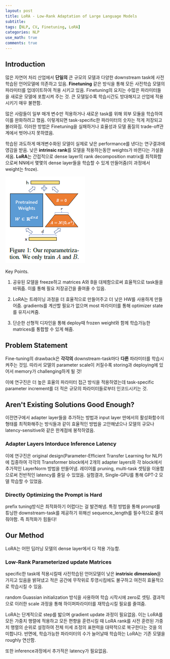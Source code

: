```yaml
---
layout: post
title: LoRA - Low-Rank Adaptation of Large Language Models
subtitle: 
tags: [NLP, CV, Finetuning, LoRA]
categories: NLP
use_math: true
comments: true
---
```


## Introduction

많은 자연어 처리 산업에서 **단일의** 큰 규모의 모델과 다양한 downstream task에 사전학습된 언어모델에 의존하고 있음. **Finetuning** 같은 방식을 통해 모든 사전학습 모델의 파라미터를 업데이트하여 적용 시키고 있음. Finetuning의 요지는 수많은 파라미터들을 새로운 모델에 포함시켜 주는 것. 큰 모델일수록 학습시간도 방대해지고 산업에 적용시키기 매우 불편함. 

많은 사람들이 일부 매개 변수만 적용하거나 새로운 task를 위해 외부 모듈을 학습하여 이를 완화하려고 했음. 이렇게되면 task-specific한 파라미터의 숫자는 적게 저장되고 불러와짐. 이러한 방법은 Finetuning을 실패하거나 효율성과 모델 품질의 trade-off관계에서 벗어나지 못하였음.

학습된 과도하게 매개변수화된 모델이 실제로 낮은 performance를 낸다는 연구결과에 영감을 받음. 낮은 **intrinsic rank**를 모델을 적용하는동안 weights가 바뀐다는 가설을 세움. **LoRA**는 간접적으로 dense layer의 rank decomposition matrix를 최적화함으로써 NN에서 몇몇의 dense layer들을 학습할 수 있게 만들어줌(이 과정에서 weight는 froze). 

![figure1](/img/LoRA/figure1.png)

Key Points.

1. 공유된 모델을 freeze하고 matrices A와 B을 대체함으로써 효율적으로 task들을 바꿔줌. 이를 통해 필요 저장공간을 줄여줄 수 있음.

2. LoRA는 트레이닝 과정을 더 효율적으로 만들어주고 더 낮은 HW를 사용하게 만들어줌. gradients를 계산할 필요가 없으며 most 파라미터를 통해 optimizer state를 유지시켜줌. 

3. 단순한 선형적 디자인을 통해 deploy때 frozen weight와 함께 학습가능한 matrices를 통합할 수 있게 해줌.


## Problem Statement

Fine-tuning의 drawback은 **각각의** downstream-task마다 **다른** 파라미터를 학습시켜주는 것임. 따라서 모델의 parameter scale이 커질수록 storing과 deploying에 있어서 memory가 challenging하게 될 것!

이에 연구진은 더 높은 효율의 파라미터 접근 방식을 적용하였는데 task-specific parameter increment를 더 적은 규모의 파라미터들로부터 인코드시키는 것.

## Aren't Existing Solutions Good Enough?

이전연구에서 adapter layer들을 추가하는 방법과 input layer 딴에서의 활성화함수의 형태를 최적화해주는 방식들과 같이 효율적인 방법을 고안해냈으나 모델의 규모나 latency-sensitive와 같은 한계점에 봉착하였음.

### Adapter Layers Intorduce Inference Latency 

이에 연구진은 original design(Parameter-Efficient Transfer Learning for NLP)에 집중하여 각각의 Transformer block에서 2개의 adapter layers와 각 block에서 추가적인 LayerNorm 방법을 만들어냄. 레이어를 pruning, multi-task 셋팅을 이용함으로써 전반적인 latency를 줄일 수 있었음. 실험결과, Single-GPU를 통해 GPT-2 모델 학습할 수 있었음. 

### Directly Optimizing the Prompt is Hard

prefix tuning방식은 최적화하기 어렵다는 걸 발견해냄. 특정 방법을 통해 prompt를 튜닝한 downstream-task를 제공하기 위해선 sequence_length를 필수적으로 줄여줘야함. 즉 최적화가 힘들다!

## Our Method

LoRA는 어떤 딥러닝 모델의 dense layer에서 다 적용 가능함. 

### Low-Rank Parameterized update Matrices

specific한 task에 적용시킬때 사전학습된 언어모델이 낮은 **instrisic dimension**을 가지고 있음을 밝혀냈고 적은 공간에 무작위로 투영시킴에도 불구하고 여전히 효율적으로 학습시킬 수 있음. 

random Guassian initialization 방식을 사용하여 학습 시작시에 zero로 셋팅. 결과적으로 이러한 scale 과정을 통해 하이퍼파라미터를 재학습시킬 필요를 줄여줌. 

LoRA는 단계적으로 step를 밟으며 gradient update 과정이 필요없음. 이는 LoRA를 모든 가중치 행렬에 적용하고 모든 편향을 훈련시킬 때 LoRA rank를 사전 훈련된 가중치 행렬의 순위로 설정하여 전체 미세 조정의 표현력을 대략적으로 복구한다는 것을 의미합니다. 반면에, 학습가능한 파라미터의 수가 늘어날때 학습하는 LoRA는 기존 모델을 roughly 연산함.

또한 inference과정에서 추가적은 latency가 필요없음.

